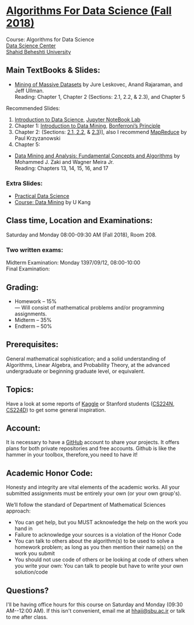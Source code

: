 # [Algorithms For Data Science (Fall 2018)](http://facultymembers.sbu.ac.ir/hhaji/algorithms-for-data-science/)
Course: Algorithms for Data Science <br>
[Data Science Center](http://ds.sbu.ac.ir)<br> 
[Shahid Beheshti University](http://www.sbu.ac.ir/)

## Main TextBooks & Slides:
* [Mining of Massive Datasets](http://web.stanford.edu/class/cs246/handouts.html) by Jure Leskovec, Anand Rajaraman, and Jeff Ullman.<br>
Reading: Chapter 1, Chapter 2 (Sections: 2.1, 2.2, & 2.3), and Chapter 5 <br>

Recommended Slides: 
1. [Introduction to Data Science](http://www.datasciencecourse.org/notes/intro/intro.pdf), [Jupyter NoteBook Lab](http://www.datasciencecourse.org/notes/jupyter/jupyter.pdf)
2. Chapter 1: [Introduction to Data Mining](https://datalab.snu.ac.kr/~ukang/courses/18S-DM/L2-basics.pdf), [Bonferroni’s Principle](http://twiki.di.uniroma1.it/pub/BDC/Schedule/lecture6_march31_2014.pdf)
3. Chapter 2: (Sections: [2.1, 2.2](http://snap.stanford.edu/class/cs246-2015/slides/01-mapreduce.pdf), & [2.3](http://www.di.univr.it/documenti/OccorrenzaIns/matdid/matdid188771.pdf))], also 
I recommend [MapReduce](https://www.cs.rutgers.edu/~pxk/417/notes/content/17-mapreduce-slides.pdf) by Paul Krzyzanowski
4. Chapter 5: 
* [Data Mining and Analysis: Fundamental Concepts and Algorithms](http://www.dataminingbook.info/pmwiki.php/Main/BookResources) by Mohammed J. Zaki and Wagner Meira Jr.<br>
Reading: Chapters 13, 14, 15, 16, and 17

### Extra Slides:
* [Practical Data Science](http://www.datasciencecourse.org/lectures/)
* [Course: Data Mining](https://datalab.snu.ac.kr/~ukang/courses/18S-DM/) by U Kang

## Class time, Location and Examinations:
Saturday and Monday 08:00-09:30 AM (Fall 2018), Room 208. 

### Two written exams:
Midterm Examination: Monday 1397/09/12, 08:00-10:00 <br>
Final Examination:

## Grading:
* Homework – 15% <br>
— Will consist of mathematical problems and/or programming assignments.
* Midterm – 35%
* Endterm – 50%

## Prerequisites:
General mathematical sophistication; and a solid understanding of Algorithms, Linear Algebra, and Probability Theory, at the advanced undergraduate or beginning graduate level, or equivalent.

## Topics:
Have a look at some reports of [Kaggle](https://www.kaggle.com/) or Stanford students ([CS224N](http://nlp.stanford.edu/courses/cs224n/2015/), [CS224D](http://cs224d.stanford.edu/reports_2016.html)) to get some general inspiration.

## Account:
It is necessary to have a [GitHub](https://github.com/) account to share your projects. It offers plans for both private repositories and free accounts. Github is like the hammer in your toolbox, therefore, you need to have it!

## Academic Honor Code:
Honesty and integrity are vital elements of the academic works. All your submitted assignments must be entirely your own (or your own group's).

We’ll follow the standard of Department of Mathematical Sciences approach: 
* You can get help, but you MUST acknowledge the help on the work you hand in
* Failure to acknowledge your sources is a violation of the Honor Code
*  You can talk to others about the algorithm(s) to be used to solve a homework problem; as long as you then mention their name(s) on the work you submit
* You should not use code of others or be looking at code of others when you write your own: You can talk to people but have to write your own solution/code

## Questions?
I'll be having office hours for this course on Saturday and Monday (09:30 AM--12:00 AM). If this isn't convenient, email me at hhaji@sbu.ac.ir or talk to me after class.
